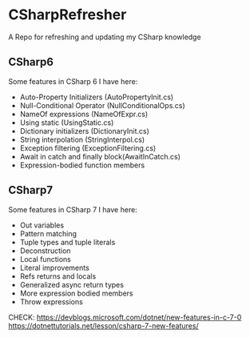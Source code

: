 # CSharpRefresher
A Repo for refreshing and updating my CSharp knowledge

## CSharp6
Some features in CSharp 6 I have here:

* Auto-Property Initializers (AutoPropertyInit.cs)
* Null-Conditional Operator (NullConditionalOps.cs)
* NameOf expressions (NameOfExpr.cs)
* Using static (UsingStatic.cs)
* Dictionary initializers (DictionaryInit.cs)
* String interpolation (StringInterpol.cs)
* Exception filtering (ExceptionFiltering.cs)
* Await in catch and finally block(AwaitInCatch.cs)
* Expression-bodied function members

## CSharp7
Some features in CSharp 7 I have here:

* Out variables
* Pattern matching
* Tuple types and tuple literals 
* Deconstruction
* Local functions
* Literal improvements
* Refs returns and locals
* Generalized async return types
* More expression bodied members
* Throw expressions

CHECK: https://devblogs.microsoft.com/dotnet/new-features-in-c-7-0
https://dotnettutorials.net/lesson/csharp-7-new-features/